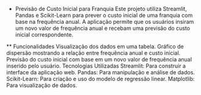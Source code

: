 * Previsão de Custo Inicial para Franquia
Este projeto utiliza Streamlit, Pandas e Scikit-Learn para prever o custo inicial de uma franquia com base na frequência anual. A aplicação permite que os usuários insiram um novo valor de frequência anual e recebam uma previsão do custo inicial correspondente.

** Funcionalidades
Visualização dos dados em uma tabela.
Gráfico de dispersão mostrando a relação entre frequência anual e custo inicial.
Previsão do custo inicial com base em um novo valor de frequência anual inserido pelo usuário.
Tecnologias Utilizadas
Streamlit: Para construir a interface da aplicação web.
Pandas: Para manipulação e análise de dados.
Scikit-Learn: Para criação e uso do modelo de regressão linear.
Matplotlib: Para visualização de dados.
